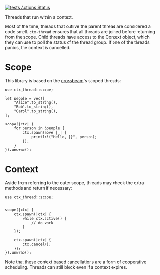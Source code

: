 
[![tests Actions Status](https://github.com/kaiserkarel/context-thread/workflows/test/badge.svg)](https://github.com/kaiserkarel/context-thread/actions)

Threads that run within a context.

Most of the time, threads that outlive the parent thread are considered a code smell.
`ctx-thread` ensures that all threads are joined before returning from the scope. Child threads
have access to the Context object, which they can use to poll the status of the thread group.
If one of the threads panics, the context is cancelled.

# Scope

This library is based on the [crossbeam](https://docs.rs/crossbeam/0.8.0/crossbeam/)'s scoped threads:

```
use ctx_thread::scope;

let people = vec![
    "Alice".to_string(),
    "Bob".to_string(),
    "Carol".to_string(),
];

scope(|ctx| {
    for person in &people {
        ctx.spawn(move |_| {
            println!("Hello, {}", person);
        });
    }
}).unwrap();
```

# Context

Aside from referring to the outer scope, threads may check the extra methods and return if
necessary:

```
use ctx_thread::scope;


scope(|ctx| {
    ctx.spawn(|ctx| {
        while ctx.active() {
            // do work
        }
    });

    ctx.spawn(|ctx| {
        ctx.cancel();
    });
}).unwrap();
```

Note that these context based cancellations are a form of cooperative scheduling. Threads
can still block even if a context expires.
